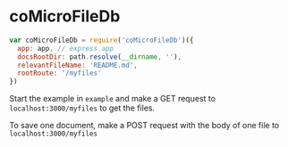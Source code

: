 # coMicroFileDb

```javascript
var coMicroFileDb = require('coMicroFileDb')({
  app: app, // express app
  docsRootDir: path.resolve(__dirname, ''),
  relevantFileName: 'README.md',
  rootRoute: '/myfiles'
})
```

Start the example in `example` and make a GET request to `localhost:3000/myfiles` to get the files.

To save one document, make a POST request with the body of one file to `localhost:3000/myfiles`